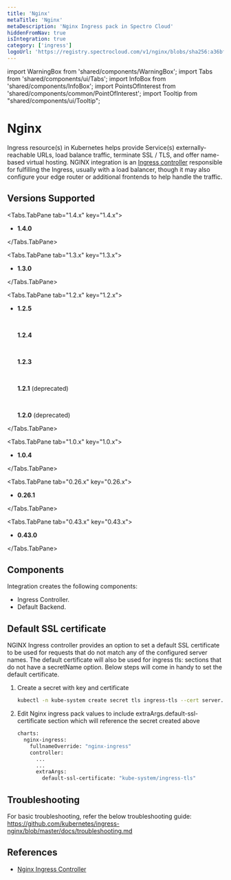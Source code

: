 ```yaml
---
title: 'Nginx'
metaTitle: 'Nginx'
metaDescription: 'Nginx Ingress pack in Spectro Cloud'
hiddenFromNav: true
isIntegration: true
category: ['ingress']
logoUrl: 'https://registry.spectrocloud.com/v1/nginx/blobs/sha256:a36bf7e8023f018298ddbf0c82a49c38e872db4b0e480a39c285ae002916a83f?type=image/png'
---
```


import WarningBox from 'shared/components/WarningBox';
import Tabs from 'shared/components/ui/Tabs';
import InfoBox from 'shared/components/InfoBox';
import PointsOfInterest from 'shared/components/common/PointOfInterest';
import Tooltip from "shared/components/ui/Tooltip";


# Nginx

Ingress resource(s) in Kubernetes helps provide Service(s) externally-reachable URLs, load balance traffic, terminate SSL / TLS, and offer name-based virtual hosting. NGINX integration is an [Ingress controller](https://kubernetes.io/docs/concepts/services-networking/ingress-controllers) responsible for fulfilling the Ingress, usually with a load balancer, though it may also configure your edge router or additional frontends to help handle the traffic.

## Versions Supported

<Tabs>

<Tabs.TabPane tab="1.4.x" key="1.4.x">

* **1.4.0**

</Tabs.TabPane>

<Tabs.TabPane tab="1.3.x" key="1.3.x">

* **1.3.0**

</Tabs.TabPane>


<Tabs.TabPane tab="1.2.x" key="1.2.x">

* **1.2.5**

  <br />

  **1.2.4**

    <br />

  **1.2.3**

  <br />

  **1.2.1** (deprecated)

  <br />

  **1.2.0** (deprecated)

</Tabs.TabPane>

<Tabs.TabPane tab="1.0.x" key="1.0.x">

* **1.0.4**

</Tabs.TabPane>

<Tabs.TabPane tab="0.26.x" key="0.26.x">

* **0.26.1** 

</Tabs.TabPane>

<Tabs.TabPane tab="0.43.x" key="0.43.x">

  * **0.43.0**

</Tabs.TabPane>

</Tabs>


## Components

Integration creates the following components:

* Ingress Controller.
* Default Backend.

## Default SSL certificate

NGINX Ingress controller provides an option to set a default SSL certificate to be used for requests that do not match any of the configured server names. The default certificate will also be used for ingress tls: sections that do not have a secretName option.
Below steps will come in handy to set the default certificate.
 
1. Create a secret with key and certificate 
    ```bash
    kubectl -n kube-system create secret tls ingress-tls --cert server.crt --key server.key
    ```
2. Edit Nginx ingress pack values to include extraArgs.default-ssl-certificate section which will reference the secret created above
    ```bash
    charts:
      nginx-ingress:
        fullnameOverride: "nginx-ingress"
        controller:
          ...
          ...
          extraArgs:
            default-ssl-certificate: "kube-system/ingress-tls"
    ```  

## Troubleshooting

For basic troubleshooting, refer the below troubleshooting guide:
https://github.com/kubernetes/ingress-nginx/blob/master/docs/troubleshooting.md

## References

- [Nginx Ingress Controller](https://www.nginx.com/products/nginx-ingress-controller/)
